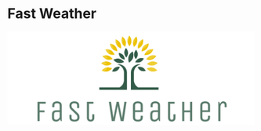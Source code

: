 # Fast Weather
<p align="center">
  <img src="https://raw.githubusercontent.com/emilqw/fast.weather.info/main/Resources/logo.png">
</p>
